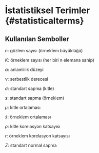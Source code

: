 # İstatistiksel Terimler {#statisticalterms}



## Kullanılan Semboller

$n$: gözlem sayısı (örneklem büyüklüğü)

$K$: örneklem sayısı (her biri n elemana sahip)

$\alpha$: anlamlılık düzeyi

$\nu$: serbestlik derecesi

$\sigma$: standart sapma (kitle)

$s$: standart sapma (örneklem)

$\mu$: kitle ortalaması

$\bar{x}$: örneklem ortalaması

$\rho$: kitle korelasyon katsayısı

$r$: örneklem korelasyon katsayısı

$Z$: standart normal sapma
